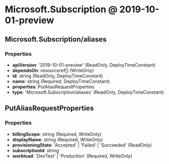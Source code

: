 # Microsoft.Subscription @ 2019-10-01-preview

## Microsoft.Subscription/aliases
### Properties
* **apiVersion**: '2019-10-01-preview' (ReadOnly, DeployTimeConstant)
* **dependsOn**: resourceref[] (WriteOnly)
* **id**: string (ReadOnly, DeployTimeConstant)
* **name**: string (Required, DeployTimeConstant)
* **properties**: PutAliasRequestProperties
* **type**: 'Microsoft.Subscription/aliases' (ReadOnly, DeployTimeConstant)

## PutAliasRequestProperties
### Properties
* **billingScope**: string (Required, WriteOnly)
* **displayName**: string (Required, WriteOnly)
* **provisioningState**: 'Accepted' | 'Failed' | 'Succeeded' (ReadOnly)
* **subscriptionId**: string
* **workload**: 'DevTest' | 'Production' (Required, WriteOnly)

